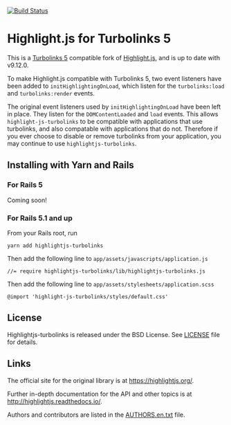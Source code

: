 [![Build Status](https://travis-ci.org/ajwann/highlightjs-turbolinks.svg?branch=master)](https://travis-ci.org/ajwann/highlightjs-turbolinks)

# Highlight.js for Turbolinks 5

This is a [Turbolinks 5](https://github.com/turbolinks/turbolinks) compatible fork of [Highlight.js](https://github.com/isagalaev/highlight.js), and is up to date with v9.12.0.

To make Highlight.js compatible with Turbolinks 5, two event
listeners have been added to ```initHighlightingOnLoad```, which
listen for the ```turbolinks:load``` and ```turbolinks:render``` events.

The original event listeners used by ```initHighlightingOnLoad```
have been left in place. They listen for the ```DOMContentLoaded```
and ```load``` events. This allows ```highlight-js-turbolinks```
to be compatible with applications that use turbolinks,
and also compatable with applications that do not. Therefore
if you ever choose to disable or remove turbolinks from
your application, you may continue to use ```highlightjs-turbolinks```.

## Installing with Yarn and Rails

### For Rails 5

Coming soon!

### For Rails 5.1 and up

From your Rails root, run
```
yarn add highlightjs-turbolinks
```
Then add the following line to ```app/assets/javascripts/application.js```
```
//= require highlightjs-turbolinks/lib/highlightjs-turbolinks.js
```
Then add the following line to ```app/assets/stylesheets/application.scss```
```
@import 'highlight-js-turbolinks/styles/default.css'
```

## License

Highlightjs-turbolinks is released under the BSD License. See [LICENSE][7] file
for details.

## Links

The official site for the original library is at <https://highlightjs.org/>.

Further in-depth documentation for the API and other topics is at
<http://highlightjs.readthedocs.io/>.

Authors and contributors are listed in the [AUTHORS.en.txt][8] file.

[1]: http://highlightjs.readthedocs.io/en/latest/api.html#inithighlightingonload
[2]: http://highlightjs.readthedocs.io/en/latest/css-classes-reference.html
[3]: http://highlightjs.readthedocs.io/en/latest/api.html#highlightblock-block
[4]: http://highlightjs.readthedocs.io/en/latest/api.html#configure-options
[5]: https://highlightjs.org/download/
[6]: http://highlightjs.readthedocs.io/en/latest/building-testing.html
[7]: https://github.com/isagalaev/highlight.js/blob/master/LICENSE
[8]: https://github.com/isagalaev/highlight.js/blob/master/AUTHORS.en.txt
